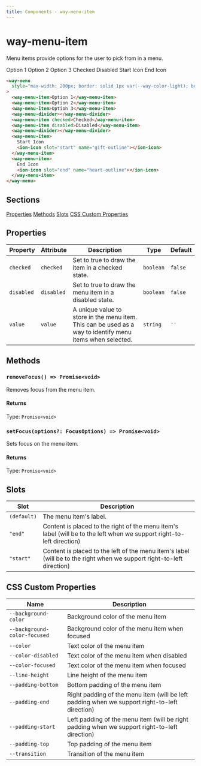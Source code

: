 ```yaml
---
title: Components - way-menu-item
---
```


# way-menu-item

<div class="block p-8 mb-5 bg-white rounded-lg shadow-lg">

Menu items provide options for the user to pick from in a menu.

<way-menu style="max-width: 200px; border: solid 1px var(--way-color-light); border-radius: var(--way-border-radius-medium);">
  <way-menu-item>Option 1</way-menu-item>
  <way-menu-item>Option 2</way-menu-item>
  <way-menu-item>Option 3</way-menu-item>
  <way-menu-divider></way-menu-divider>
  <way-menu-item checked>Checked</way-menu-item>
  <way-menu-item disabled>Disabled</way-menu-item>
  <way-menu-divider></way-menu-divider>
  <way-menu-item>
    Start Icon
    <ion-icon slot="start" name="gift-outline"></ion-icon>
  </way-menu-item>
  <way-menu-item>
    End Icon
    <ion-icon slot="end" name="heart-outline"></ion-icon>
  </way-menu-item>
</way-menu>

```html
<way-menu
  style="max-width: 200px; border: solid 1px var(--way-color-light); border-radius: var(--way-border-radius-medium);"
>
  <way-menu-item>Option 1</way-menu-item>
  <way-menu-item>Option 2</way-menu-item>
  <way-menu-item>Option 3</way-menu-item>
  <way-menu-divider></way-menu-divider>
  <way-menu-item checked>Checked</way-menu-item>
  <way-menu-item disabled>Disabled</way-menu-item>
  <way-menu-divider></way-menu-divider>
  <way-menu-item>
    Start Icon
    <ion-icon slot="start" name="gift-outline"></ion-icon>
  </way-menu-item>
  <way-menu-item>
    End Icon
    <ion-icon slot="end" name="heart-outline"></ion-icon>
  </way-menu-item>
</way-menu>
```

## Sections

<div class="flex items-center">
<a href="#properties" class="mr-3">Properties</a> 
<a href="#methods" class="mr-3">Methods</a> 
<a href="#slots" class="mr-3">Slots</a> 
<a href="#css-custom-properties">CSS Custom Properties</a> 
</div>

</div>

<div id="properties" class="block p-8 mb-5 bg-white rounded-lg shadow-lg">

## Properties

| Property   | Attribute  | Description                                                                                               | Type      | Default |
| ---------- | ---------- | --------------------------------------------------------------------------------------------------------- | --------- | ------- |
| `checked`  | `checked`  | Set to true to draw the item in a checked state.                                                          | `boolean` | `false` |
| `disabled` | `disabled` | Set to true to draw the menu item in a disabled state.                                                    | `boolean` | `false` |
| `value`    | `value`    | A unique value to store in the menu item. This can be used as a way to identify menu items when selected. | `string`  | `''`    |

</div>

<div id="methods" class="block p-8 mb-5 bg-white rounded-lg shadow-lg">

## Methods

### `removeFocus() => Promise<void>`

Removes focus from the menu item.

#### Returns

Type: `Promise<void>`

### `setFocus(options?: FocusOptions) => Promise<void>`

Sets focus on the menu item.

#### Returns

Type: `Promise<void>`

</div>

<div id="slots" class="block p-8 mb-5 bg-white rounded-lg shadow-lg">

## Slots

| Slot        | Description                                                                                                           |
| ----------- | --------------------------------------------------------------------------------------------------------------------- |
| `(default)` | The menu item's label.                                                                                                |
| `"end"`     | Content is placed to the right of the menu item's label (will be to the left when we support right-to-left direction) |
| `"start"`   | Content is placed to the left of the menu item's label (will be to the right when we support right-to-left direction) |

</div>

<div id="css-custom-properties" class="block p-8 mb-5 bg-white rounded-lg shadow-lg">

## CSS Custom Properties

| Name                         | Description                                                                                   |
| ---------------------------- | --------------------------------------------------------------------------------------------- |
| `--background-color`         | Background color of the menu item                                                             |
| `--background-color-focused` | Background color of the menu item when focused                                                |
| `--color`                    | Text color of the menu item                                                                   |
| `--color-disabled`           | Text color of the menu item when disabled                                                     |
| `--color-focused`            | Text color of the menu item when focused                                                      |
| `--line-height`              | Line height of the menu item                                                                  |
| `--padding-bottom`           | Bottom padding of the menu item                                                               |
| `--padding-end`              | Right padding of the menu item (will be left padding when we support right-to-left direction) |
| `--padding-start`            | Left padding of the menu item (will be right padding when we support right-to-left direction) |
| `--padding-top`              | Top padding of the menu item                                                                  |
| `--transition`               | Transition of the menu item                                                                   |

</div>
